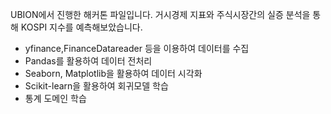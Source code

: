 UBION에서 진행한 해커톤 파일입니다.
거시경제 지표와 주식시장간의 실증 분석을 통해 KOSPI 지수를 예측해보았습니다.

- yfinance,FinanceDatareader 등을 이용하여 데이터를 수집
- Pandas를 활용하여 데이터 전처리
- Seaborn, Matplotlib을 활용하여 데이터 시각화
- Scikit-learn을 활용하여 회귀모델 학습
- 통계 도메인 학습
